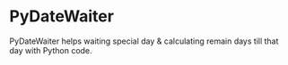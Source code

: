 # PyDateWaiter
PyDateWaiter helps waiting special day &amp; calculating remain days till that day with Python code.
